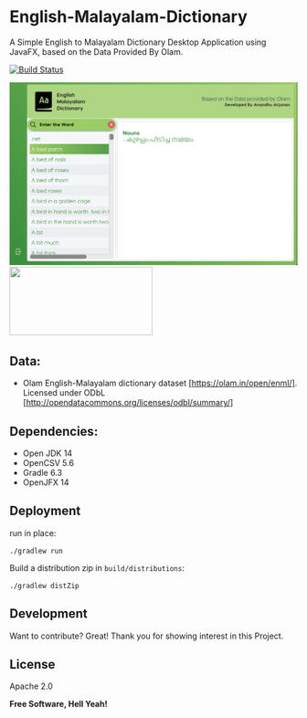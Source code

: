 # English-Malayalam-Dictionary

A Simple English to Malayalam Dictionary Desktop Application using JavaFX, based on the Data Provided By Olam.

[![Build Status](https://travis-ci.org/joemccann/dillinger.svg?branch=master)](https://travis-ci.org/joemccann/dillinger)

<img src="screenshots/1.png" alt="drawing" width="800"/>
<img src="https://upload.wikimedia.org/wikipedia/en/c/cc/JavaFX_Logo.png" style="height: 120px; width:250px;"/>

## Data:
* Olam English-Malayalam dictionary dataset [https://olam.in/open/enml/].
Licensed under ODbL [http://opendatacommons.org/licenses/odbl/summary/]

## Dependencies:
  * Open JDK 14
  * OpenCSV 5.6
  * Gradle 6.3
  * OpenJFX 14 

## Deployment
run in place:

    ./gradlew run 

Build a distribution zip in `build/distributions`:

    ./gradlew distZip

## Development

Want to contribute? Great! Thank you for showing interest in this Project.


## License

Apache 2.0

**Free Software, Hell Yeah!**

